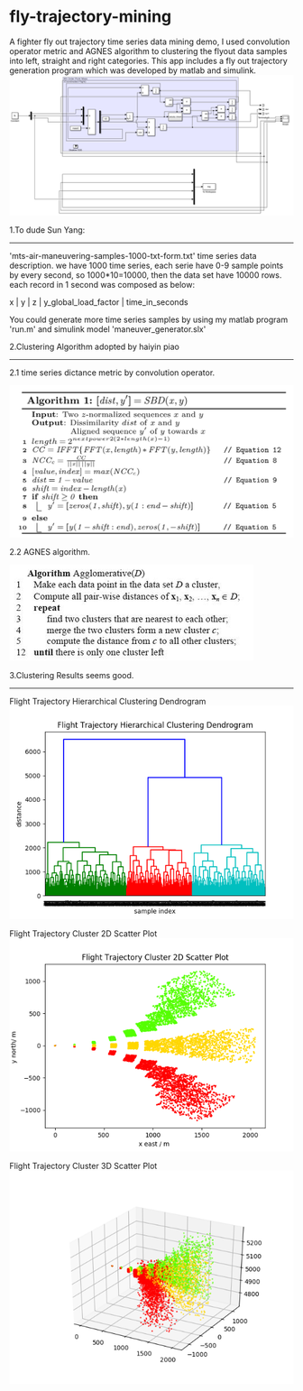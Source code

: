 # fly-trajectory-mining
A fighter fly out trajectory time series data mining demo, I used convolution operator metric and AGNES algorithm to clustering the flyout data samples into left, straight and right categories. This app includes a fly out trajectory generation program which was developed by matlab and simulink.
![](https://raw.githubusercontent.com/HaiyinPiao/fly-trajectory-mining/master/res/dy-model.png)





1.To dude Sun Yang:
______________________________

'mts-air-maneuvering-samples-1000-txt-form.txt' time series data description.
 we have 1000 time series, each serie have 0-9 sample points by every second, so 1000*10=10000, then the data set have 10000 rows.
 each record in 1 second was composed as below:
 
 x | y | z | y_global_load_factor | time_in_seconds

You could generate more time series samples by using my matlab program 'run.m' and simulink model 'maneuver_generator.slx'








2.Clustering Algorithm adopted by haiyin piao
______________________________

2.1
time series dictance metric by convolution operator.

![](https://raw.githubusercontent.com/HaiyinPiao/fly-trajectory-mining/master/res/TS-distance-principle.png)

2.2
AGNES algorithm.

![](https://raw.githubusercontent.com/HaiyinPiao/fly-trajectory-mining/master/res/agnes-principle.jpg)








3.Clustering Results seems good. 
______________________________
Flight Trajectory Hierarchical Clustering Dendrogram
![](https://raw.githubusercontent.com/HaiyinPiao/fly-trajectory-mining/master/res/plot_dendrogram.png)

Flight Trajectory Cluster 2D Scatter Plot
![](https://raw.githubusercontent.com/HaiyinPiao/fly-trajectory-mining/master/res/2d_traj_scatter.png)

Flight Trajectory Cluster 3D Scatter Plot
![](https://raw.githubusercontent.com/HaiyinPiao/fly-trajectory-mining/master/res/3d_traj_scatter.png)
